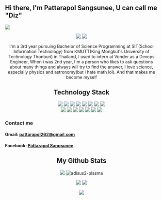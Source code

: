  ## Hi there, I'm Pattarapol Sangsunee, U can call me "Diz"
 <img src="https://img.shields.io/github/followers/adisus2-plasma?style=social"/>

<p align="center">
 
 <img src="https://badges.pufler.dev/repos/adisus2-plasma"/> 

 <img src="https://badges.pufler.dev/years/adisus2-plasma"/>

</p>

<p align="center">I'm a 3rd year pursuing Bachelor of Science Programming at SIT(School Information Technology) from KMUTT(King Mongkut's University of Technology Thonburi) in Thailand, I used to intern at Vonder as a Devops Engineer, When i was 2nd year, I'm a person who likes to ask questions about many things and always will try to find the answer, I love science, especially physics and astronomy(but i hate math lol). And that makes me become myself</p>

<h2 align="center"> Technology Stack </h2>

<p align="center">
<img src="https://img.shields.io/badge/Docker-00599C?style=flat-square&logo=Docker&logoColor=white"/>
<img src="https://img.shields.io/badge/-MongoDB-1f6930?style=flat-square&logo=mongodb"/>
<img src="https://img.shields.io/badge/-Mysql-white?style=flat-square&logo=mysql"/>
<img src="https://img.shields.io/badge/-Kubernetes-00b1d8?style=flat-square&logo=Kubernetes"/>
<img src="https://img.shields.io/badge/-java-E34A86?style=flat-square&logo=java"/>
<img src="https://img.shields.io/badge/-HTML5-E34F26?style=flat-square&logo=html5&logoColor=white"/>
<img src="https://img.shields.io/badge/-CSS3-1572B6?style=flat-square&logo=css3"/>
<img src="https://img.shields.io/badge/-Vuejs-009521?style=flat-square&logo=Vue.js"/><br>
<img src="https://img.shields.io/badge/-GitLab-black?style=flat-square&logo=gitlab"/>
<img src="https://img.shields.io/badge/-Circleci-black?style=flat-square&logo=Circleci"/>
<img src="https://img.shields.io/badge/-Github Action-black?style=flat-square&logo=git"/>
<img src="https://img.shields.io/badge/-Git-black?style=flat-square&logo=git"/>
<img src="https://img.shields.io/badge/-JavaScript-black?style=flat-square&logo=javascript"/>
<img src="https://img.shields.io/badge/-Springboot-black?style=flat-square&logo=Springboot"/>
<img src="https://img.shields.io/badge/-Grafana-black?style=flat-square&logo=grafana"/>
</p>

 ### Contact me
 #### Gmail: pattarapol262@gmail.com
 #### Facebook: [Pattarapol Sangsunee](https://www.facebook.com/dit.forward/)

<h2 align="center">
  My Github Stats
</h2>

<p align = "center">
    <img  src = "https://github-readme-stats.vercel.app/api?username=adisus2-plasma&show_icons=true&theme=tokyonight&line_height=27">
    <img  src="https://github-readme-stats.vercel.app/api/top-langs?username=adisus2-plasma&show_icons=true&locale=en&layout=compact&theme=tokyonight" alt="adisus2-plasma"></p>

<p align = "center">
    <img src = "https://github-readme-stats.vercel.app/api/top-langs/?username=adisus2-plasma&hide=html,css,java,shaderlab,kotlin,hlsl&theme=tokyonight">
    <img  src="https://github-readme-streak-stats.herokuapp.com/?user=adisus2-plasma&show_icons=true&locale=en&layout=compact&theme=tokyonight&line_height=0" />
</p>

<p align = "center">
 <img src="https://activity-graph.herokuapp.com/graph?username=adisus2-plasma&theme=redical">
</p> 



